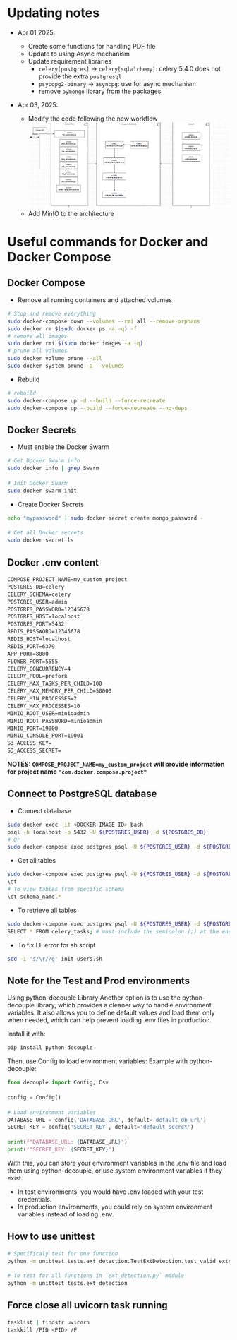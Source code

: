 # Updating notes
- Apr 01,2025:
    - Create some functions for handling PDF file
    - Update to using Async mechanism
    - Update requirement libraries
        - `celery[postgres]` -> `celery[sqlalchemy]`: celery 5.4.0 does not provide the extra `postgresql`
        - `psycopg2-binary` -> `asyncpg`: use for async mechanism
        - remove `pymongo` library from the packages

- Apr 03, 2025:
    - Modify the code following the new workflow
    ![image](./DataHub%20workflow.png)
    - Add MinIO to the architecture

# Useful commands for Docker and Docker Compose
## Docker Compose
- Remove all running containers and attached volumes
```bash
# Stop and remove everything
sudo docker-compose down --volumes --rmi all --remove-orphans
sudo docker rm $(sudo docker ps -a -q) -f
# remove all images
sudo docker rmi $(sudo docker images -a -q)
# prune all volumes
sudo docker volume prune --all
sudo docker system prune -a --volumes
```

- Rebuild
```bash
# rebuild
sudo docker-compose up -d --build --force-recreate
sudo docker-compose up --build --force-recreate --no-deps
```

## Docker Secrets
- Must enable the Docker Swarm
```bash
# Get Docker Swarm info
sudo docker info | grep Swarm

# Init Docker Swarm
sudo docker swarm init
```

- Create Docker Secrets
```bash
echo "mypassword" | sudo docker secret create mongo_password -

# Get all Docker secrets
sudo docker secret ls
```

## Docker .env content
```txt
COMPOSE_PROJECT_NAME=my_custom_project
POSTGRES_DB=celery
CELERY_SCHEMA=celery
POSTGRES_USER=admin
POSTGRES_PASSWORD=12345678
POSTGRES_HOST=localhost
POSTGRES_PORT=5432
REDIS_PASSWORD=12345678
REDIS_HOST=localhost
REDIS_PORT=6379
APP_PORT=8000
FLOWER_PORT=5555
CELERY_CONCURRENCY=4
CELERY_POOL=prefork
CELERY_MAX_TASKS_PER_CHILD=100
CELERY_MAX_MEMORY_PER_CHILD=50000
CELERY_MIN_PROCESSES=2
CELERY_MAX_PROCESSES=10
MINIO_ROOT_USER=minioadmin
MINIO_ROOT_PASSWORD=minioadmin
MINIO_PORT=19000
MINIO_CONSOLE_PORT=19001
S3_ACCESS_KEY=
S3_ACCESS_SECRET=
```
**NOTES: `COMPOSE_PROJECT_NAME=my_custom_project` will provide information for project name `"com.docker.compose.project"`**


## Connect to PostgreSQL database
- Connect database
```bash
sudo docker exec -it <DOCKER-IMAGE-ID> bash
psql -h localhost -p 5432 -U ${POSTGRES_USER} -d ${POSTGRES_DB}
# Or
sudo docker-compose exec postgres psql -U ${POSTGRES_USER} -d ${POSTGRES_DB}
```

- Get all tables
```bash
sudo docker-compose exec postgres psql -U ${POSTGRES_USER} -d ${POSTGRES_DB}
\dt
# To view tables from specific schema
\dt schema_name.*
```

- To retrieve all tables
```bash
sudo docker-compose exec postgres psql -U ${POSTGRES_USER} -d ${POSTGRES_DB}
SELECT * FROM celery_tasks; # must include the semicolon (;) at the end of the query
```

- To fix LF error for sh script
```bash
sed -i 's/\r//g' init-users.sh
```

## Note for the Test and Prod environments
Using python-decouple Library
Another option is to use the python-decouple library, which provides a cleaner way to handle environment variables. It also allows you to define default values and load them only when needed, which can help prevent loading .env files in production.

Install it with:
```bash
pip install python-decouple
```
Then, use Config to load environment variables:
Example with python-decouple:
```python
from decouple import Config, Csv

config = Config()

# Load environment variables
DATABASE_URL = config('DATABASE_URL', default='default_db_url')
SECRET_KEY = config('SECRET_KEY', default='default_secret')

print(f"DATABASE_URL: {DATABASE_URL}")
print(f"SECRET_KEY: {SECRET_KEY}")
```

With this, you can store your environment variables in the .env file and load them using python-decouple, or use system environment variables if they exist.

- In test environments, you would have .env loaded with your test credentials.
- In production environments, you could rely on system environment variables instead of loading .env.


## How to use unittest
```bash
# Specificaly test for one function
python -m unittest tests.ext_detection.TestExtDetection.test_valid_extension

# To test for all functions in `ext_detection.py` module
python -m unittest tests.ext_detection
```

## Force close all uvicorn task running
```bash
tasklist | findstr uvicorn
taskkill /PID <PID> /F
```